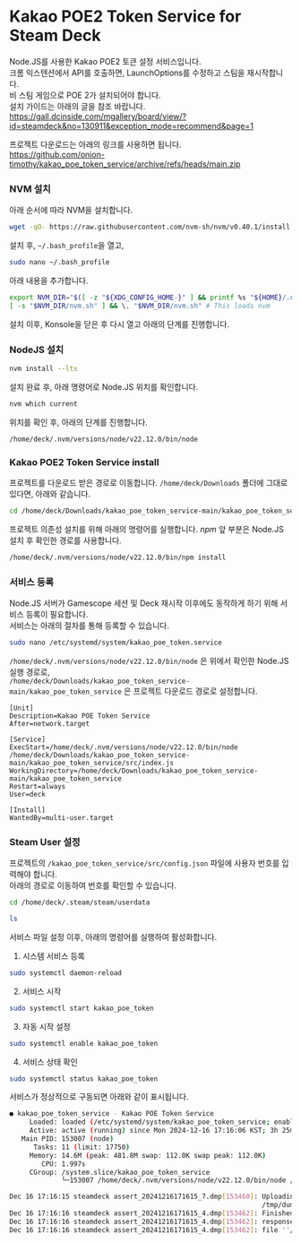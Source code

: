 # Kakao POE2 Token Service for Steam Deck

Node.JS를 사용한 Kakao POE2 토큰 설정 서비스입니다.  
크롬 익스텐션에서 API를 호출하면, LaunchOptions를 수정하고 스팀을 재시작합니다.  
비 스팀 게임으로 POE 2가 설치되어야 합니다.  
설치 가이드는 아래의 글을 참조 바랍니다.  
https://gall.dcinside.com/mgallery/board/view/?id=steamdeck&no=130911&exception_mode=recommend&page=1  

프로젝트 다운로드는 아래의 링크를 사용하면 됩니다.  
https://github.com/onion-timothy/kakao_poe_token_service/archive/refs/heads/main.zip

### NVM 설치
아래 순서에 따라 NVM을 설치합니다.

```sh
wget -qO- https://raw.githubusercontent.com/nvm-sh/nvm/v0.40.1/install.sh | bash
```

설치 후, `~/.bash_profile`을 열고,
```sh
sudo nano ~/.bash_profile
```

아래 내용을 추가합니다.
<a id="profile_snippet"></a>
```sh
export NVM_DIR="$([ -z "${XDG_CONFIG_HOME-}" ] && printf %s "${HOME}/.nvm" || printf %s "${XDG_CONFIG_HOME}/nvm")"
[ -s "$NVM_DIR/nvm.sh" ] && \. "$NVM_DIR/nvm.sh" # This loads nvm
```
설치 이후, Konsole을 닫은 후 다시 열고 아래의 단계를 진행합니다.

### NodeJS 설치
```sh
nvm install --lts
```
설치 완료 후, 아래 명령어로 Node.JS 위치를 확인합니다.
```sh
nvm which current
```
위치를 확인 후, 아래의 단계를 진행합니다.
<a id="profile_snippet"></a>
```sh
/home/deck/.nvm/versions/node/v22.12.0/bin/node
```

### Kakao POE2 Token Service install
프로젝트를 다운로드 받은 경로로 이동합니다. `/home/deck/Downloads` 폴더에 그대로 있다면, 아래와 같습니다.
```sh
cd /home/deck/Downloads/kakao_poe_token_service-main/kakao_poe_token_service/
```
프로젝트 의존성 설치를 위해 아래의 명령어를 실행합니다. *npm* 앞 부분은 Node.JS 설치 후 확인한 경로를 사용합니다.
```sh
/home/deck/.nvm/versions/node/v22.12.0/bin/npm install
```

### 서비스 등록
Node.JS 서버가 Gamescope 세션 및 Deck 재시작 이후에도 동작하게 하기 위해 서비스 등록이 필요합니다.  
서비스는 아래의 절차를 통해 등록할 수 있습니다.  
```sh
sudo nano /etc/systemd/system/kakao_poe_token.service
```

`/home/deck/.nvm/versions/node/v22.12.0/bin/node` 은 위에서 확인한 Node.JS 실행 경로로,  
`/home/deck/Downloads/kakao_poe_token_service-main/kakao_poe_token_service` 은 프로젝트 다운로드 경로로 설정합니다.  

```nano
[Unit]
Description=Kakao POE Token Service
After=network.target

[Service]
ExecStart=/home/deck/.nvm/versions/node/v22.12.0/bin/node /home/deck/Downloads/kakao_poe_token_service-main/kakao_poe_token_service/src/index.js
WorkingDirectory=/home/deck/Downloads/kakao_poe_token_service-main/kakao_poe_token_service
Restart=always
User=deck

[Install]
WantedBy=multi-user.target
```

### Steam User 설정
프로젝트의 `/kakao_poe_token_service/src/config.json` 파일에 사용자 번호를 입력해야 합니다.  
아래의 경로로 이동하여 번호를 확인할 수 있습니다.  
```sh
cd /home/deck/.steam/steam/userdata
```
```sh
ls
```

서비스 파일 설정 이후, 아래의 명령어를 실행하여 활성화합니다.
1. 시스템 서비스 등록
```sh
sudo systemctl daemon-reload
```
2. 서비스 시작
```sh
sudo systemctl start kakao_poe_token
```
3. 자동 시작 설정
```sh
sudo systemctl enable kakao_poe_token
```
4. 서비스 상태 확인
```sh
sudo systemctl status kakao_poe_token
```
서비스가 정상적으로 구동되면 아래와 같이 표시됩니다.
```sh
● kakao_poe_token_service - Kakao POE Token Service
     Loaded: loaded (/etc/systemd/system/kakao_poe_token_service; enabled; preset: disabled)
     Active: active (running) since Mon 2024-12-16 17:16:06 KST; 3h 25min ago
   Main PID: 153007 (node)
      Tasks: 11 (limit: 17750)
     Memory: 14.6M (peak: 481.8M swap: 112.0K swap peak: 112.0K)
        CPU: 1.997s
     CGroup: /system.slice/kakao_poe_token_service
             └─153007 /home/deck/.nvm/versions/node/v22.12.0/bin/node /home/deck/WebstormProjects/kaka>

Dec 16 17:16:15 steamdeck assert_20241216171615_7.dmp[153468]: Uploading dump (out-of-process)
                                                               /tmp/dumps/assert_20241216171615_7.dmp
Dec 16 17:16:16 steamdeck assert_20241216171615_4.dmp[153462]: Finished uploading minidump (out-of-process): success = yes
Dec 16 17:16:16 steamdeck assert_20241216171615_4.dmp[153462]: response: CrashID=bp-c67703aa-f690-40ef-a8bc-291da2241216
Dec 16 17:16:16 steamdeck assert_20241216171615_4.dmp[153462]: file ''/tmp/dumps/assert_202412161716154.dmp'', upload yes: ''CrashID=bp-c67703aa-f690-40_4.dmp'', upload yes: ''CrashID=bp-c67703aa-f690-40ef-a8bc-291da2241216''
```
